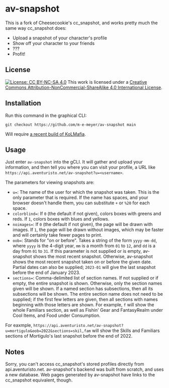 # av-snapshot
This is a fork of Cheesecookie's cc_snapshot, and works pretty much the same way 
cc_snapshot does:
* Upload a snapshot of your character's profile
* Show off your character to your friends
* ???
* Profit!

## License
[![License: CC BY-NC-SA 4.0](https://licensebuttons.net/l/by-nc-sa/4.0/80x15.png)](https://creativecommons.org/licenses/by-nc-sa/4.0/)
This work is licensed under a [Creative Commons Attribution-NonCommercial-ShareAlike 4.0 International License](http://creativecommons.org/licenses/by-nc-sa/4.0/).

## Installation

Run this command in the graphical CLI:
```
git checkout https://github.com/m-e-meyer/av-snapshot main
```
Will require [a recent build of KoLMafia](http://builds.kolmafia.us/job/Kolmafia/lastSuccessfulBuild/).

## Usage

Just enter `av-snapshot` into the gCLI.  It will gather and upload your information, and then tell you where you can visit your profile, a URL like `https://api.aventuristo.net/av-snapshot?u=<username>`.

The parameters for viewing snapshots are:
* `u=`: The name of the user for which the snapshot was taken.  This is the only parameter that is required.  If the name has spaces, and your browser doesn't handle them, you can substitute `+` or `%20` for each space.
* `colorblind=`: If `0` (the default if not given), colors boxes with greens and reds.  If `1`, colors boxes with blues and yellows.
* `noimages=`: If `0` (the default if not given), the page will be drawn with images.  If `1`, the page will be drawn without images, which may be faster and will certainly take fewer pages to print. 
* `oob=`: Stands for "on or before".  Takes a string of the form `yyyy-mm-dd`, where `yyyy` is the 4-digit year, `mm` is a month from `01` to `12`, and `dd` is a day from `01` to `31`.  If this parameter is not supplied or is empty, av-snapshot shows the most recent snapshot.  Otherwise, av-snapshot shows the most recent snapshot taken on or before the given date.  Partial dates can also be supplied; `2023-01` will give the last snapshot before the end of January 2023.
* `sections=`: Comma-delimited list of section names.  If not supplied or if empty, the entire snapshot is shown.  Otherwise, only the section names given will be shown.  If a named section has subsections, then all its subsections will be shown.  The entire section name does not need to be supplied; if the first few letters are given, then all sections with names beginning with those letters are shown.  For example, `f` will show the whole Familiars section, as well as Fishin' Gear and FantasyRealm under Cool Items, and Food under Consumption.

For eaxmple, `https://api.aventuristo.net/av-snapshot?u=mortigulo&oob=2022&sections=skil,fam` will show the Skills and Familiars sections of Mortigulo's last snapshot before the end of 2022.

## Notes
Sorry, you can't access cc_snapshot's stored profiles directly from api.aventuristo.net.  av-snapshot's backend was built from scratch, and uses a new database.  Web pages generated by av-snapshot have links to the cc_snapshot equivalent, though.
